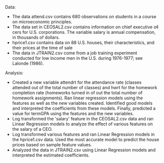 Data:
- The data attend.csv contains 680 observations on students in a course on microeconomic principles.
- The data set in CEOSAL2.csv contains information on chief executive o¢ cers for U.S. corporations. The variable salary is annual compensation, in thousands of dollars. 
- hprice1.csv contains data on 88 U.S. houses, their characteristics, and their prices at the time of sale
- The data in JTRAIN2.csv come from a job training experiment conducted for low income men in the U.S. during 1976-1977; see Lalonde (1986).

Analysis:
- Created a new variable attendrt for the attendance rate (classes attended out of the total number of classes) and hwrt for the homework completion rate (homeworks turned in of out the total number of homework assignments). Ran linear regression models using the features as well as the new variables created. Identified good models and interpreted the coefficients from these models. Finally, predicted a value for termGPA using the features and the new variables.
- Log transformed the 'salary' feature in the CEOSAL2.csv data and ran Linear Regression models to analyze the effect of various features on the salary of a CEO.
- Log transformed various features and ran Linear Regression models in the hprice1.csv data. Used the most accurate model to predict the house prices based on sample feature values.
- Analyzed the data in JTRAIN2.csv using Linear Regression models and interpreted the estimated coefficients.
